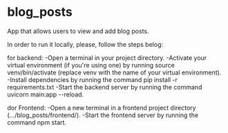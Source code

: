 # blog_posts
App that allows users to view and add blog posts.

In order to run it locally, please, follow the steps belog:

for backend:
-Open a terminal in your project directory.
-Activate your virtual environment (if you're using one) by running source venv/bin/activate (replace venv with the name of your virtual environment).
-Install dependencies by running the command pip install -r requirements.txt
-Start the backend server by running the command uvicorn main:app --reload.

dor Frontend:
-Open a new terminal in a frontend project directory (.../blog_posts/frontend/).
-Start the frontend server by running the command npm start.
